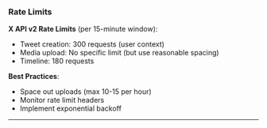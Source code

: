 ### Rate Limits

**X API v2 Rate Limits** (per 15-minute window):
- Tweet creation: 300 requests (user context)
- Media upload: No specific limit (but use reasonable spacing)
- Timeline: 180 requests

**Best Practices**:
- Space out uploads (max 10-15 per hour)
- Monitor rate limit headers
- Implement exponential backoff

---
